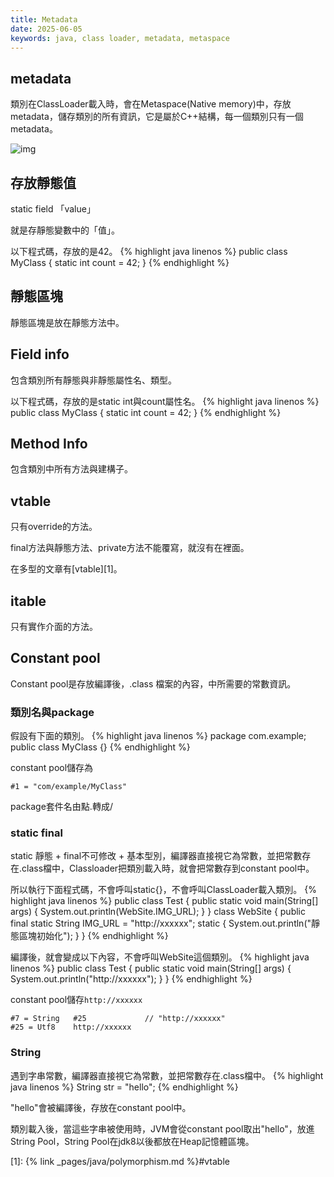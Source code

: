 ```yaml
---
title: Metadata
date: 2025-06-05
keywords: java, class loader, metadata, metaspace
---
```

## metadata
類別在ClassLoader載入時，會在Metaspace(Native memory)中，存放metadata，儲存類別的所有資訊，它是屬於C++結構，每一個類別只有一個metadata。

![img]({{site.imgurl}}/java/metadata.png)

## 存放靜態值
static field 「value」

就是存靜態變數中的「值」。

以下程式碼，存放的是42。
{% highlight java linenos %}
public class MyClass {
  static int count = 42;
}
{% endhighlight %}

## 靜態區塊
靜態區塊是放在靜態方法中。

## Field info
包含類別所有靜態與非靜態屬性名、類型。

以下程式碼，存放的是static int與count屬性名。
{% highlight java linenos %}
public class MyClass {
  static int count = 42;
}
{% endhighlight %}

## Method Info
包含類別中所有方法與建構子。

## vtable
只有override的方法。

final方法與靜態方法、private方法不能覆寫，就沒有在裡面。

在多型的文章有[vtable][1]。

## itable
只有實作介面的方法。

## Constant pool
Constant pool是存放編譯後，.class 檔案的內容，中所需要的常數資訊。

### 類別名與package
假設有下面的類別。
{% highlight java linenos %}
package com.example;
public class MyClass {}
{% endhighlight %}

constant pool儲存為
```
#1 = "com/example/MyClass"
```
package套件名由點.轉成\/

### static final
static 靜態 \+ final不可修改 \+ 基本型別，編譯器直接視它為常數，並把常數存在.class檔中，Classloader把類別載入時，就會把常數存到constant pool中。

所以執行下面程式碼，不會呼叫static{}，不會呼叫ClassLoader載入類別。
{% highlight java linenos %}
public class Test {
  public static void main(String[] args) {
    System.out.println(WebSite.IMG_URL);
  }
}
class WebSite {
  public final static String IMG_URL = "http://xxxxxx";
  static {
    System.out.println("靜態區塊初始化");
  }
}
{% endhighlight %}

編譯後，就會變成以下內容，不會呼叫WebSite這個類別。
{% highlight java linenos %}
public class Test {
  public static void main(String[] args) {
    System.out.println("http://xxxxxx");
  }
}
{% endhighlight %}

constant pool儲存`http://xxxxxx`
```
#7 = String   #25             // "http://xxxxxx"
#25 = Utf8    http://xxxxxx
```

### String
遇到字串常數，編譯器直接視它為常數，並把常數存在.class檔中。
{% highlight java linenos %}
String str = "hello";
{% endhighlight %}

\"hello\"會被編譯後，存放在constant pool中。

類別載入後，當這些字串被使用時，JVM會從constant pool取出"hello"，放進String Pool，String Pool在jdk8以後都放在Heap記憶體區塊。

[1]: {% link _pages/java/polymorphism.md %}#vtable